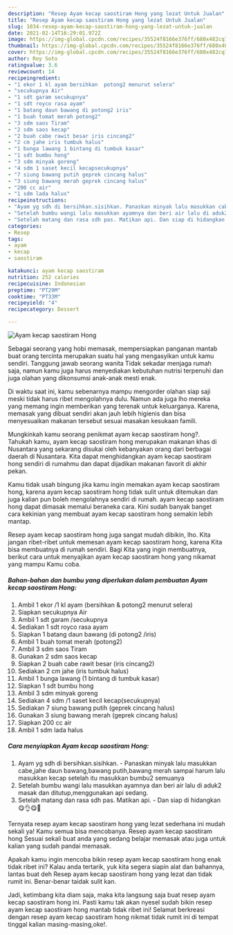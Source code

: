 ```yaml
---
description: "Resep Ayam kecap saostiram Hong yang lezat Untuk Jualan"
title: "Resep Ayam kecap saostiram Hong yang lezat Untuk Jualan"
slug: 1034-resep-ayam-kecap-saostiram-hong-yang-lezat-untuk-jualan
date: 2021-02-14T16:29:01.972Z
image: https://img-global.cpcdn.com/recipes/35524f8166e376ff/680x482cq70/ayam-kecap-saostiram-hong-foto-resep-utama.jpg
thumbnail: https://img-global.cpcdn.com/recipes/35524f8166e376ff/680x482cq70/ayam-kecap-saostiram-hong-foto-resep-utama.jpg
cover: https://img-global.cpcdn.com/recipes/35524f8166e376ff/680x482cq70/ayam-kecap-saostiram-hong-foto-resep-utama.jpg
author: Roy Soto
ratingvalue: 3.6
reviewcount: 14
recipeingredient:
- "1 ekor 1 kl ayam bersihkan  potong2 menurut selera"
- "secukupnya Air"
- "1 sdt garam secukupnya"
- "1 sdt royco rasa ayam"
- "1 batang daun bawang di potong2 iris"
- "1 buah tomat merah potong2"
- "3 sdm saos Tiram"
- "2 sdm saos kecap"
- "2 buah cabe rawit besar iris cincang2"
- "2 cm jahe iris tumbuk halus"
- "1 bunga lawang 1 bintang di tumbuk kasar"
- "1 sdt bumbu hong"
- "3 sdm minyak goreng"
- "4 sdm 1 saset kecil kecapsecukupnya"
- "7 siung bawang putih geprek cincang halus"
- "3 siung bawang merah geprek cincang halus"
- "200 cc air"
- "1 sdm lada halus"
recipeinstructions:
- "Ayam yg sdh di bersihkan.sisihkan. Panaskan minyak lalu masukkan cabe,jahe daun bawang,bawang putih,bawang merah sampai harum lalu masukkan kecap setelah itu masukkan bumbu2 semuanya"
- "Setelah bumbu wangi lalu masukkan ayamnya dan beri air lalu di aduk2 masak dan ditutup,menggunakan api sedang."
- "Setelah matang dan rasa sdh pas. Matikan api. Dan siap di hidangkan 😋👌😋💖"
categories:
- Resep
tags:
- ayam
- kecap
- saostiram

katakunci: ayam kecap saostiram 
nutrition: 252 calories
recipecuisine: Indonesian
preptime: "PT29M"
cooktime: "PT33M"
recipeyield: "4"
recipecategory: Dessert

---
```



![Ayam kecap saostiram Hong](https://img-global.cpcdn.com/recipes/35524f8166e376ff/680x482cq70/ayam-kecap-saostiram-hong-foto-resep-utama.jpg)

Sebagai seorang yang hobi memasak, mempersiapkan panganan mantab buat orang tercinta merupakan suatu hal yang mengasyikan untuk kamu sendiri. Tanggung jawab seorang  wanita Tidak sekadar menjaga rumah saja, namun kamu juga harus menyediakan kebutuhan nutrisi terpenuhi dan juga olahan yang dikonsumsi anak-anak mesti enak.

Di waktu  saat ini, kamu sebenarnya mampu mengorder olahan siap saji meski tidak harus ribet mengolahnya dulu. Namun ada juga lho mereka yang memang ingin memberikan yang terenak untuk keluarganya. Karena, memasak yang dibuat sendiri akan jauh lebih higienis dan bisa menyesuaikan makanan tersebut sesuai masakan kesukaan famili. 



Mungkinkah kamu seorang penikmat ayam kecap saostiram hong?. Tahukah kamu, ayam kecap saostiram hong merupakan makanan khas di Nusantara yang sekarang disukai oleh kebanyakan orang dari berbagai daerah di Nusantara. Kita dapat menghidangkan ayam kecap saostiram hong sendiri di rumahmu dan dapat dijadikan makanan favorit di akhir pekan.

Kamu tidak usah bingung jika kamu ingin memakan ayam kecap saostiram hong, karena ayam kecap saostiram hong tidak sulit untuk ditemukan dan juga kalian pun boleh mengolahnya sendiri di rumah. ayam kecap saostiram hong dapat dimasak memalui beraneka cara. Kini sudah banyak banget cara kekinian yang membuat ayam kecap saostiram hong semakin lebih mantap.

Resep ayam kecap saostiram hong juga sangat mudah dibikin, lho. Kita jangan ribet-ribet untuk memesan ayam kecap saostiram hong, karena Kita bisa membuatnya di rumah sendiri. Bagi Kita yang ingin membuatnya, berikut cara untuk menyajikan ayam kecap saostiram hong yang nikamat yang mampu Kamu coba.

<!--inarticleads1-->

##### Bahan-bahan dan bumbu yang diperlukan dalam pembuatan Ayam kecap saostiram Hong:

1. Ambil 1 ekor /1 kl ayam (bersihkan &amp; potong2 menurut selera)
1. Siapkan secukupnya Air
1. Ambil 1 sdt garam /secukupnya
1. Sediakan 1 sdt royco rasa ayam
1. Siapkan 1 batang daun bawang (di potong2 /iris)
1. Ambil 1 buah tomat merah (potong2)
1. Ambil 3 sdm saos Tiram
1. Gunakan 2 sdm saos kecap
1. Siapkan 2 buah cabe rawit besar (iris cincang2)
1. Sediakan 2 cm jahe (iris tumbuk halus)
1. Ambil 1 bunga lawang (1 bintang di tumbuk kasar)
1. Siapkan 1 sdt bumbu hong
1. Ambil 3 sdm minyak goreng
1. Sediakan 4 sdm /1 saset kecil kecap(secukupnya)
1. Sediakan 7 siung bawang putih (geprek cincang halus)
1. Gunakan 3 siung bawang merah (geprek cincang halus)
1. Siapkan 200 cc air
1. Ambil 1 sdm lada halus




<!--inarticleads2-->

##### Cara menyiapkan Ayam kecap saostiram Hong:

1. Ayam yg sdh di bersihkan.sisihkan. - Panaskan minyak lalu masukkan cabe,jahe daun bawang,bawang putih,bawang merah sampai harum lalu masukkan kecap setelah itu masukkan bumbu2 semuanya
1. Setelah bumbu wangi lalu masukkan ayamnya dan beri air lalu di aduk2 masak dan ditutup,menggunakan api sedang.
1. Setelah matang dan rasa sdh pas. Matikan api. - Dan siap di hidangkan 😋👌😋💖




Ternyata resep ayam kecap saostiram hong yang lezat sederhana ini mudah sekali ya! Kamu semua bisa mencobanya. Resep ayam kecap saostiram hong Sesuai sekali buat anda yang sedang belajar memasak atau juga untuk kalian yang sudah pandai memasak.

Apakah kamu ingin mencoba bikin resep ayam kecap saostiram hong enak tidak ribet ini? Kalau anda tertarik, yuk kita segera siapin alat dan bahannya, lantas buat deh Resep ayam kecap saostiram hong yang lezat dan tidak rumit ini. Benar-benar taidak sulit kan. 

Jadi, ketimbang kita diam saja, maka kita langsung saja buat resep ayam kecap saostiram hong ini. Pasti kamu tak akan nyesel sudah bikin resep ayam kecap saostiram hong mantab tidak ribet ini! Selamat berkreasi dengan resep ayam kecap saostiram hong nikmat tidak rumit ini di tempat tinggal kalian masing-masing,oke!.

